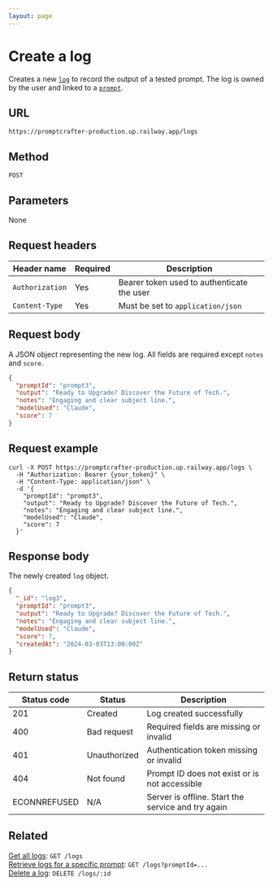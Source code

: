 ```yaml
---
layout: page
---
```


# Create a log

Creates a new [`log`](../resources/log.md) to record the output of a tested prompt. The log is owned by the user and linked to a [`prompt`](../resources/prompt.md).

## URL

```text
https://promptcrafter-production.up.railway.app/logs
```

## Method

`POST`

## Parameters

None

## Request headers

| Header name     | Required | Description                                |
|-----------------|----------|--------------------------------------------|
| `Authorization` | Yes      | Bearer token used to authenticate the user |
| `Content-Type`  | Yes      | Must be set to `application/json`          |

## Request body

A JSON object representing the new log. All fields are required except `notes` and `score`.

```json
{
  "promptId": "prompt3",
  "output": "Ready to Upgrade? Discover the Future of Tech.",
  "notes": "Engaging and clear subject line.",
  "modelUsed": "Claude",
  "score": 7
}
```

## Request example

```shell
curl -X POST https://promptcrafter-production.up.railway.app/logs \
  -H "Authorization: Bearer {your_token}" \
  -H "Content-Type: application/json" \
  -d '{
    "promptId": "prompt3",
    "output": "Ready to Upgrade? Discover the Future of Tech.",
    "notes": "Engaging and clear subject line.",
    "modelUsed": "Claude",
    "score": 7
  }'
```

## Response body

The newly created `log` object.

```json
{
  "_id": "log3",
  "promptId": "prompt3",
  "output": "Ready to Upgrade? Discover the Future of Tech.",
  "notes": "Engaging and clear subject line.",
  "modelUsed": "Claude",
  "score": 7,
  "createdAt": "2024-03-03T13:00:00Z"
}
```

## Return status

| Status code  | Status       | Description                                        |
|--------------|--------------|----------------------------------------------------|
| 201          | Created      | Log created successfully                           |
| 400          | Bad request  | Required fields are missing or invalid             |
| 401          | Unauthorized | Authentication token missing or invalid            |
| 404          | Not found    | Prompt ID does not exist or is not accessible      |
| ECONNREFUSED | N/A          | Server is offline. Start the service and try again |

## Related

[Get all logs](get-logs.md): `GET /logs`  
[Retrieve logs for a specific prompt](get-logs-by-prompt.md): `GET /logs?promptId=...`  
[Delete a log](delete-logs-id.md): `DELETE /logs/:id`
